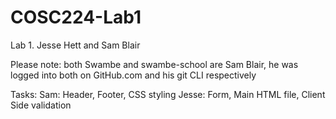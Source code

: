 # COSC224-Lab1
Lab 1. Jesse Hett and Sam Blair

Please note: both Swambe and swambe-school are Sam Blair, he was logged into both on GitHub.com and his git CLI respectively

Tasks:
Sam: Header, Footer, CSS styling
Jesse: Form, Main HTML file, Client Side validation


